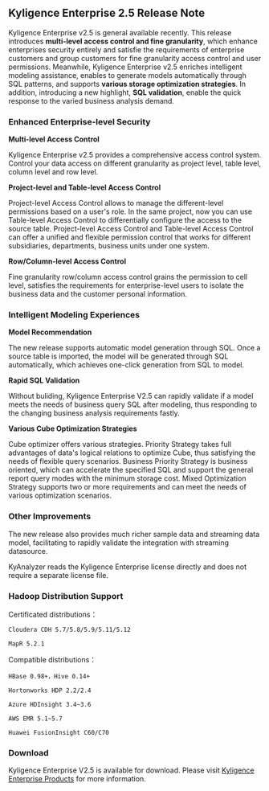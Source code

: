 ## Kyligence Enterprise 2.5 Release Note

Kyligence Enterprise v2.5 is general available recently. This release introduces **multi-level access control and fine granularity**, which enhance enterprises security entirely and satisfie the requirements of enterprise customers and group customers for fine granularity access control and user permissions. Meanwhile, Kyligence Enterprise v2.5 enriches intelligent modeling assistance, enables to generate models automatically through SQL patterns, and supports **various storage optimization strategies**. In addition,  introducing a new highlight, **SQL validation**, enable the quick response to the varied business analysis demand.

### Enhanced Enterprise-level Security

**Multi-level Access Control**

Kyligence Enterprise v2.5 provides a comprehensive access control system. Control your data access on different granularity as project level, table level, column level and row level.

**Project-level and Table-level Access Control**

Project-level Access Control allows to manage the different-level permissions based on a user's role. In the same project, now you can use Table-level Access Control to differentially configure the access to the source table. Project-level Access Control and Table-level Access Control can offer a unified and flexible permission control that works for different subsidiaries, departments, business units under one system. 

**Row/Column-level Access Control**

Fine granularity row/column access control grains the permission to cell level, satisfies the requirements for enterprise-level users to isolate the business data and the customer personal information.

### Intelligent Modeling Experiences 

**Model Recommendation**

The new release supports automatic model generation through SQL. Once a source table is imported, the model will be generated through SQL automatically, which achieves one-click generation from SQL to model. 

**Rapid SQL Validation**

Without buliding, Kyligence Enterprise V2.5 can rapidly validate if a model meets the needs of business query SQL after modeling, thus responding to the changing business analysis requirements fastly. 

**Various Cube Optimization Strategies**

Cube optimizer offers various strategies. Priority Strategy takes full advantages of data's logical relations to optimize Cube, thus satisfying the needs of flexible query scenarios. Business Priority Strategy is business oriented, which can accelerate the specified SQL and support the general report query modes with the minimum storage cost. Mixed Optimization Strategy supports two or more requirements and can meet the needs of various optimization scenarios. 

### Other Improvements

The new release also provides much richer sample data and streaming data model, facilitating to rapidly validate the integration with streaming datasource. 

KyAnalyzer reads the Kyligence Enterprise license directly and does not require a separate license file.

### Hadoop Distribution Support

  Certificated distributions：

  	Cloudera CDH 5.7/5.8/5.9/5.11/5.12
  	
  	MapR 5.2.1

  Compatible distributions：

  	HBase 0.98+，Hive 0.14+

  	Hortonworks HDP 2.2/2.4

  	Azure HDInsight 3.4~3.6 

  	AWS EMR 5.1~5.7

  	Huawei FusionInsight C60/C70

### Download

Kyligence Enterprise V2.5 is available for download. Please visit [Kyligence Enterprise Products](http://en.kyligence.io/assets/views/products) for more information.
